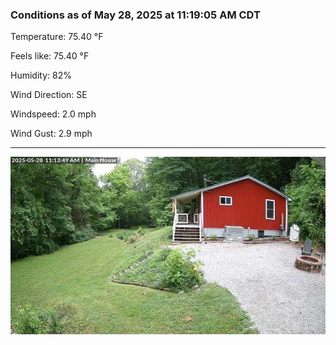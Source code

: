 ### Conditions as of May 28, 2025 at 11:19:05 AM CDT 

Temperature: 75.40 &deg;F

Feels like: 75.40 &deg;F

Humidity: 82%

Wind Direction: SE

Windspeed: 2.0 mph

Wind Gust: 2.9 mph

---

<img src="./images/latest.jpeg"/>

